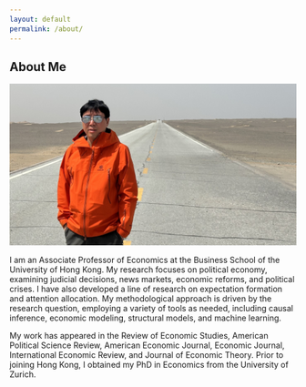 ```yaml
---
layout: default
permalink: /about/
---
```


## About Me

<img class="profile-picture" src="/image/hengchen-2025-april.jpg">

I am an Associate Professor of Economics at the Business School of the University of Hong Kong. My research focuses on political economy, examining judicial decisions, news markets, economic reforms, and political crises. I have also developed a line of research on expectation formation and attention allocation. My methodological approach is driven by the research question, employing a variety of tools as needed, including causal inference, economic modeling, structural models, and machine learning. 

My work has appeared in the Review of Economic Studies, American Political Science Review, American Economic Journal, Economic Journal, International Economic Review, and Journal of Economic Theory. Prior to joining Hong Kong, I obtained my PhD in Economics from the University of Zurich. 




